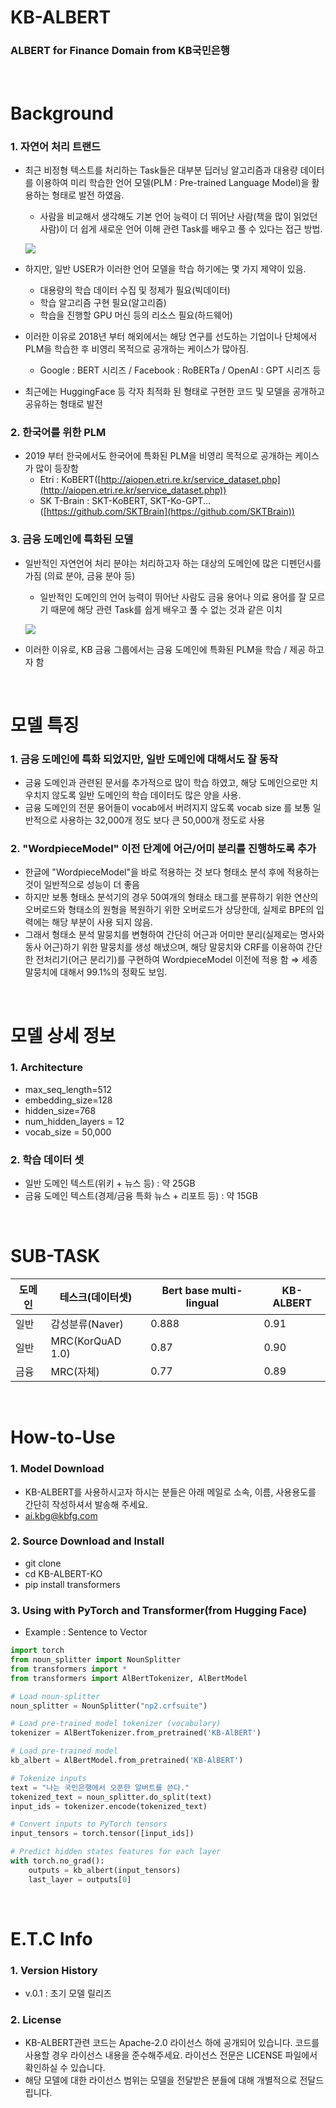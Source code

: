 # KB-ALBERT
### ALBERT for Finance Domain from KB국민은행
</br>

# Background

### 1. 자연어 처리 트랜드

- 최근 비정형 텍스트를 처리하는 Task들은 대부분 딥러닝 알고리즘과 대용량 데이터를 이용하여 미리 학습한 언어 모델(PLM : Pre-trained Language Model)을 활용하는 형태로 발전 하였음.
    - 사람을 비교해서 생각해도 기본 언어 능력이 더 뛰어난 사람(책을 많이 읽었던 사람)이 더 쉽게 새로운 언어 이해 관련 Task를 배우고 풀 수 있다는 접근 방법.

    ![](https://yhdosu.github.io/assets/images/plm1.png)
    
- 하지만, 일반 USER가 이러한 언어 모델을 학습 하기에는 몇 가지 제약이 있음.
    - 대용량의 학습 데이터 수집 및 정제가 필요(빅데이터)
    - 학습 알고리즘 구현 필요(알고리즘)
    - 학습을 진행할 GPU 머신 등의 리소스 필요(하드웨어)
- 이러한 이유로 2018년 부터 해외에서는 해당 연구를 선도하는 기업이나 단체에서 PLM을 학습한 후 비영리 목적으로 공개하는 케이스가 많아짐.
    - Google : BERT 시리즈 / Facebook : RoBERTa / OpenAI : GPT 시리즈 등
- 최근에는 HuggingFace 등 각자 최적화 된 형태로 구현한 코드 및 모델을 공개하고 공유하는 형태로 발전


### 2. 한국어를 위한 PLM

- 2019 부터 한국에서도 한국어에 특화된 PLM을 비영리 목적으로 공개하는 케이스가 많이 등장함
    - Etri : KoBERT([http://aiopen.etri.re.kr/service_dataset.php](http://aiopen.etri.re.kr/service_dataset.php))
    - SK T-Brain : SKT-KoBERT, SKT-Ko-GPT... ([https://github.com/SKTBrain](https://github.com/SKTBrain))

### 3. 금융 도메인에 특화된 모델

- 일반적인 자연언어 처리 분야는 처리하고자 하는 대상의 도메인에 많은 디펜던시를 가짐 
(의료 분야, 금융 분야 등)
    - 일반적인 도메인의 언어 능력이 뛰어난 사람도 금융 용어나 의료 용어를 잘 모르기 때문에 해당 관련 Task를 쉽게 배우고 풀 수 없는 것과 같은 이치
    
    ![](https://yhdosu.github.io/assets/images/plm2.png)
    
- 이러한 이유로, KB 금융 그룹에서는 금융 도메인에 특화된 PLM을 학습 / 제공 하고자 함
</br>


# 모델 특징

### 1. 금융 도메인에 특화 되었지만, 일반 도메인에 대해서도 잘 동작

- 금융 도메인과 관련된 문서를 추가적으로 많이 학습 하였고, 해당 도메인으로만 치우치지 않도록 일반 도메인의 학습 데이터도 많은 양을 사용.
- 금융 도메인의 전문 용어들이 vocab에서 버려지지 않도록 vocab size 를 보통 일반적으로 사용하는 32,000개 정도 보다 큰 50,000개 정도로 사용


### 2. "WordpieceModel" 이전 단계에 어근/어미 분리를 진행하도록 추가

- 한글에 "WordpieceModel"을 바로 적용하는 것 보다 형태소 분석 후에 적용하는 것이 일반적으로 성능이 더 좋음
- 하지만 보통 형태소 분석기의 경우 50여개의 형태소 태그를 분류하기 위한 연산의 오버로드와 형태소의 원형을 복원하기 위한 오버로드가 상당한데, 실제로 BPE의 입력에는 해당 부분이 사용 되지 않음.
- 그래서 형태소 분석 말뭉치를 변형하여 간단히 어근과 어미만 분리(실제로는 명사와 동사 어근)하기 위한 말뭉치를 생성 해냈으며, 해당 말뭉치와 CRF를 이용하여 간단한 전처리기(어근 분리기)를 구현하여 WordpieceModel 이전에 적용 함
⇒ 세종 말뭉치에 대해서 99.1%의 정확도 보임.

</br>

# 모델 상세 정보

### 1. Architecture

- max_seq_length=512
- embedding_size=128
- hidden_size=768
- num_hidden_layers = 12
- vocab_size = 50,000

### 2. 학습 데이터 셋

- 일반 도메인 텍스트(위키 + 뉴스 등) : 약 25GB 
- 금융 도메인 텍스트(경제/금융 특화 뉴스 + 리포트 등) : 약 15GB

</br>

# SUB-TASK

|도메인|테스크(데이터셋)|Bert base multi-lingual|KB-ALBERT|
|---|---|---|---|
|일반|감성분류(Naver)|0.888|0.91|
|일반|MRC(KorQuAD 1.0)|0.87|0.90|
|금융|MRC(자체)|0.77|0.89|

</br>

# How-to-Use

### 1. Model Download

- KB-ALBERT를 사용하시고자 하시는 분들은 아래 메일로 소속, 이름, 사용용도를 간단히 작성하셔서 발송해 주세요.
- ai.kbg@kbfg.com


### 2. Source Download and Install

- git clone
- cd KB-ALBERT-KO
- pip install transformers


### 3. Using with PyTorch and Transformer(from Hugging Face) 

- Example : Sentence to Vector

```python
import torch
from noun_splitter import NounSplitter
from transformers import *
from transformers import AlBertTokenizer, AlBertModel

# Load noun-splitter 
noun_splitter = NounSplitter("np2.crfsuite")

# Load pre-trained model tokenizer (vocabulary)
tokenizer = AlBertTokenizer.from_pretrained('KB-AlBERT')

# Load pre-trained model
kb_albert = AlBertModel.from_pretrained('KB-AlBERT')

# Tokenize inputs
text = "나는 국민은행에서 오픈한 알버트를 쓴다."
tokenized_text = noun_splitter.do_split(text)
input_ids = tokenizer.encode(tokenized_text)

# Convert inputs to PyTorch tensors
input_tensors = torch.tensor([input_ids])

# Predict hidden states features for each layer
with torch.no_grad():
    outputs = kb_albert(input_tensors)
    last_layer = outputs[0]
```

</br>

# E.T.C Info

### 1. Version History

- v.0.1 : 초기 모델 릴리즈


### 2. License

- KB-ALBERT관련 코드는 Apache-2.0 라이선스 하에 공개되어 있습니다. 코드를 사용할 경우 라이선스 내용을 준수해주세요. 라이선스 전문은 LICENSE 파일에서 확인하실 수 있습니다.
- 해당 모델에 대한 라이선스 범위는 모델을 전달받은 분들에 대해 개별적으로 전달드립니다.
